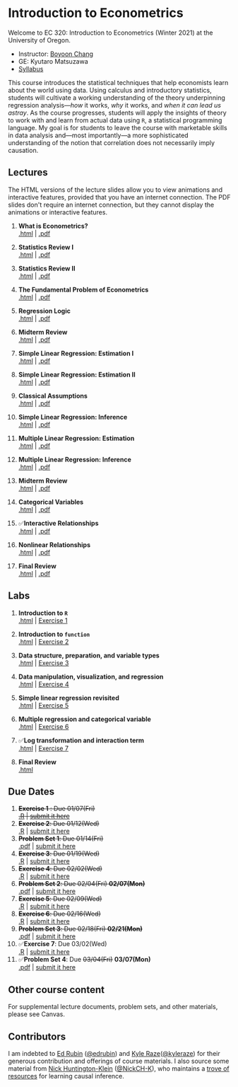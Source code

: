 # Introduction to Econometrics

Welcome to EC 320: Introduction to Econometrics (Winter 2021) at the University of Oregon.

- Instructor: [Boyoon Chang](https://bchang.me)
- GE: Kyutaro Matsuzawa
- [Syllabus](https://raw.githack.com/bchang2/ec320_w22/main/Syllabus/syllabus.pdf)


This course introduces the statistical techniques that help economists learn about the world using data. Using calculus and introductory statistics, students will cultivate a working understanding of the theory underpinning regression analysis&mdash;*how* it works, *why* it works, and *when it can lead us astray*. As the course progresses, students will apply the insights of theory to work with and learn from actual data using `R`, a statistical programming language. My goal is for students to leave the course with marketable skills in data analysis and&mdash;most importantly&mdash;a more sophisticated understanding of the notion that correlation does not necessarily imply causation.



## Lectures

The HTML versions of the lecture slides allow you to view animations and interactive features, provided that you have an internet connection. The PDF slides don't require an internet connection, but they cannot display the animations or interactive features.

1. **What is Econometrics?** <br> [.html](https://raw.githack.com/bchang2/ec320_w22/main/Lectures/01-Introduction/01-Introduction.html) | [.pdf](https://raw.githack.com/bchang2/ec320_w22/main/Lectures/01-Introduction/01-Introduction.pdf)

2. **Statistics Review I** <br> [.html](https://raw.githack.com/bchang2/ec320_w22/main/Lectures/02-Statistics_Review/02-Statistics_Review.html) | [.pdf](https://raw.githack.com/bchang2/ec320_w22/main/Lectures/02-Statistics_Review/02-Statistics_Review.pdf)

3. **Statistics Review II** <br> [.html](https://raw.githack.com/bchang2/ec320_w22/main/Lectures/03-Statistics_Review/03-Statistics_Review.html) | [.pdf](https://raw.githack.com/bchang2/ec320_w22/main/Lectures/03-Statistics_Review/03-Statistics_Review.pdf)

4. **The Fundamental Problem of Econometrics** <br> [.html](https://raw.githack.com/bchang2/ec320_w22/main/Lectures/04-Fundamental_Econometric_Problem/04-Fundamental_Econometric_Problem.html) | [.pdf](https://raw.githack.com/bchang2/ec320_w22/main/Lectures/04-Fundamental_Econometric_Problem/04-Fundamental_Econometric_Problem.pdf)

5. **Regression Logic** <br> [.html](https://raw.githack.com/bchang2/ec320_w22/main/Lectures/05-Regression_Logic/05-Regression_Logic.html) | [.pdf](https://raw.githack.com/bchang2/ec320_w22/main/Lectures/05-Regression_Logic/05-Regression_Logic.pdf)

6. **Midterm Review** <br> [.html](https://raw.githack.com/bchang2/ec320_w22/main/Lectures/06-Midterm_Review/06-Midterm_Review1.html) | [.pdf](https://raw.githack.com/bchang2/ec320_w22/main/Lectures/06-Midterm_Review/06-Midterm_Review1.pdf)

7. **Simple Linear Regression: Estimation I** <br> [.html](https://raw.githack.com/bchang2/ec320_w22/main/Lectures/07-Simple_Linear_Regression_Estimation/07-Simple_Linear_Regression_Estimation.html) | [.pdf](https://raw.githack.com/bchang2/ec320_w22/main/Lectures/07-Simple_Linear_Regression_Estimation/07-Simple_Linear_Regression_Estimation.pdf)

8. **Simple Linear Regression: Estimation II** <br> [.html](https://raw.githack.com/bchang2/ec320_w22/main/Lectures/08-Simple_Linear_Regression_Estimation/08-Simple_Linear_Regression_Estimation.html) | [.pdf](https://raw.githack.com/bchang2/ec320_w22/main/Lectures/08-Simple_Linear_Regression_Estimation/08-Simple_Linear_Regression_Estimation.pdf)

9. **Classical Assumptions** <br> [.html](https://raw.githack.com/bchang2/ec320_w22/main/Lectures/09-Classical_Assumptions/09-Classical_Assumptions.html) | [.pdf](https://raw.githack.com/bchang2/ec320_w22/main/Lectures/09-Classical_Assumptions/09-Classical_Assumptions.pdf)

10. **Simple Linear Regression: Inference** <br> [.html](https://raw.githack.com/bchang2/ec320_w22/main/Lectures/10-Simple_Linear_Regression_Inference/10-Simple_Linear_Regression_Inference.html) | [.pdf](https://raw.githack.com/bchang2/ec320_w22/main/Lectures/10-Simple_Linear_Regression_Inference/10-Simple_Linear_Regression_Inference.pdf)

11. **Multiple Linear Regression: Estimation** <br> [.html](https://raw.githack.com/bchang2/ec320_w22/main/Lectures/11-Multiple_Linear_Regression_Estimation/11-Multiple_Linear_Regression_Estimation.html) | [.pdf](https://raw.githack.com/bchang2/ec320_w22/main/Lectures/11-Multiple_Linear_Regression_Estimation/11-Multiple_Linear_Regression_Estimation.pdf)

12. **Multiple Linear Regression: Inference** <br> [.html](https://raw.githack.com/bchang2/ec320_w22/main/Lectures/12-Multiple_Linear_Regression_Inference/12-Multiple_Linear_Regression_Inference.html) | [.pdf](https://raw.githack.com/bchang2/ec320_w22/main/Lectures/12-Multiple_Linear_Regression_Inference/12-Multiple_Linear_Regression_Inference.pdf)

13. **Midterm Review** <br> [.html](https://raw.githack.com/bchang2/ec320_w22/main/Lectures/13-Midterm_Review/13-Midterm_Review.html) | [.pdf](https://raw.githack.com/bchang2/ec320_w22/main/Lectures/12-Multiple_Linear_Regression_Inference/12-Multiple_Linear_Regression_Inference.pdf)

14. **Categorical Variables** <br> [.html](https://raw.githack.com/bchang2/ec320_w22/main/Lectures/14-Categorical_Variables/14-Categorical_Variables.html) | [.pdf](https://raw.githack.com/bchang2/ec320_w22/main/Lectures/14-Categorical_Variables/14-Categorical_Variables.pdf)

15. ✅**Interactive Relationships** <br> [.html](https://rawcdn.githack.com/bchang2/ec320_w22/main/Lectures/15-Interactive_Relationships/15-Interactive_Relationships.html) | [.pdf](https://raw.githack.com/bchang2/ec320_w22/main/Lectures/15-Interactive_Relationships/15-Interactive_Relationships.pdf)

16. **Nonlinear Relationships** <br> [.html](https://raw.githack.com/bchang2/ec320_w22/main/Lectures/02-Statistics_Review/02-Statistics_Review.html) | [.pdf]()

17. **Final Review** <br> [.html](https://raw.githack.com/bchang2/ec320_w22/main/Lectures/02-Statistics_Review/02-Statistics_Review.html) | [.pdf]()

## Labs

1. **Introduction to `R`** <br> [.html](https://raw.githack.com/bchang2/ec320_w22/main/Labs/01-Introduction_R/01-Introduction_R.html) |
[Exercise 1](https://canvas.uoregon.edu/courses/192225/assignments/1212959)

2. **Introduction to `function`** <br> [.html](https://raw.githack.com/bchang2/ec320_w22/main/Labs/02-Introduction_function/02-Introduction_function.html) | [Exercise 2](https://canvas.uoregon.edu/courses/192225/assignments/1205874?module_item_id=3459330)

3. **Data structure, preparation, and variable types** <br> [.html](https://raw.githack.com/bchang2/ec320_w22/main/Labs/03-Introduction_data/03-Introduction_data.html) | [Exercise 3](https://canvas.uoregon.edu/courses/192225/assignments/1205876?module_item_id=3459328)

4. **Data manipulation, visualization, and regression**
<br> [.html](https://raw.githack.com/bchang2/ec320_w22/main/Labs/04-Introduction_lm/04-Introduction_lm.html) | [Exercise 4](https://canvas.uoregon.edu/courses/192225/assignments/1205878?module_item_id=3459329)

5. **Simple linear regression revisited**
<br> [.html](https://raw.githack.com/bchang2/ec320_w22/main/Labs/05-Introduction_lm_revisited/05-Introduction_lm_revisited.html) | [Exercise 5](https://canvas.uoregon.edu/courses/192225/assignments/1205887?module_item_id=3459333)

6. **Multiple regression and categorical variable**
<br> [.html](https://raw.githack.com/bchang2/ec320_w22/main/Labs/06-Introduction_multireg/06-Introduction_multireg.html) | [Exercise 6](https://canvas.uoregon.edu/courses/192225/assignments/1205888?module_item_id=3459332)

7. ✅**Log transformation and interaction term**
<br> [.html](https://raw.githack.com/bchang2/ec320_w22/main/Labs/07-Log_transform_interaction/07-Lab.html) | [Exercise 7](https://canvas.uoregon.edu/courses/192225/files/13389142?wrap=1)

8. **Final Review** <br> [.html]() 

## Due Dates

1.  ~~**Exercise 1** : Due 01/07(Fri)~~
   <br>~~[.R](https://canvas.uoregon.edu/courses/192225/assignments/1212959) | [submit it here](https://canvas.uoregon.edu/courses/192225/assignments/1212959)~~ 
2. ~~**Exercise 2**: Due 01/12(Wed)~~
   <br>[.R](https://canvas.uoregon.edu/courses/192225/assignments/1205874?module_item_id=3459330) | [submit it here](https://canvas.uoregon.edu/courses/192225/assignments/1205874?module_item_id=3459330)
3. ~~**Problem Set 1**: Due 01/14(Fri)~~
   <br>[.pdf](https://raw.githack.com/bchang2/ec320_w22/main/ProblemSets/PS1.pdf) | [submit it here](https://canvas.uoregon.edu/courses/192225/assignments/1205882?module_item_id=3494355)
4. ~~**Exercise 3**: Due 01/19(Wed)~~
   <br> [.R](https://canvas.uoregon.edu/courses/192225/assignments/1205876?module_item_id=3459328) | [submit it here](https://canvas.uoregon.edu/courses/192225/assignments/1205876?module_item_id=3459328)
5. ~~**Exercise 4**: Due 02/02(Wed)~~
   <br> [.R](https://canvas.uoregon.edu/courses/192225/assignments/1205878?module_item_id=3459329) | [submit it here](https://canvas.uoregon.edu/courses/192225/assignments/1205878?module_item_id=3459329)
6. ~~**Problem Set 2**: Due ~~02/04(Fri)~~ **02/07(Mon)**~~
   <br> [.pdf](https://raw.githack.com/bchang2/ec320_w22/main/ProblemSets/PS2.pdf) | [submit it here](https://canvas.uoregon.edu/courses/192225/assignments/1205884?module_item_id=3517961)
7.  ~~**Exercise 5**: Due 02/09(Wed)~~
   <br> [.R](https://canvas.uoregon.edu/courses/192225/assignments/1205887?module_item_id=3459333) | [submit it here](https://canvas.uoregon.edu/courses/192225/assignments/1205887?module_item_id=3459333)
8.  ~~**Exercise 6**: Due 02/16(Wed)~~
   <br> [.R](https://canvas.uoregon.edu/courses/192225/assignments/1205888?module_item_id=3459332) | [submit it here](https://canvas.uoregon.edu/courses/192225/assignments/1205888?module_item_id=3459332)
9.  ~~**Problem Set 3**: Due ~~02/18(Fri)~~ **02/21(Mon)**~~
   <br> [.pdf](https://raw.githack.com/bchang2/ec320_w22/main/ProblemSets/PS3.pdf) | [submit it here](https://canvas.uoregon.edu/courses/192225/assignments/1205885)
10. ✅**Exercise 7**: Due 03/02(Wed)
   <br> [.R](https://canvas.uoregon.edu/courses/192225/assignments/1205889) | [submit it here](https://canvas.uoregon.edu/courses/192225/assignments/1205889)
11. ✅**Problem Set 4**: Due ~~03/04(Fri)~~ **03/07(Mon)**
   <br> [.pdf](https://raw.githack.com/bchang2/ec320_w22/main/ProblemSets/PS4.pdf) | [submit it here](https://canvas.uoregon.edu/courses/192225/assignments/1205886)



## Other course content

For supplemental lecture documents, problem sets, and other materials, please see Canvas.

## Contributors

I am indebted to [Ed Rubin](http://edrub.in/) ([@edrubin](https://github.com/edrubin)) and [Kyle Raze](https://kyleraze.com/)([@kyleraze](https://github.com/kyleraze)) for their generous contribution and offerings of course materials. I also source some material from [Nick Huntington-Klein](https://nickchk.com/) ([@NickCH-K](https://github.com/NickCH-K)), who maintains a [trove of resources](https://nickchk.com/causalgraphs.html) for learning causal inference. 
